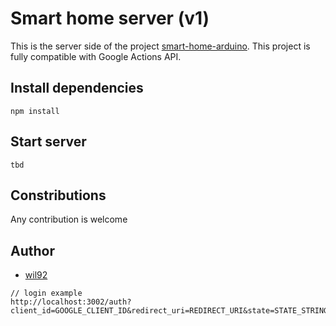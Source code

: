 # Smart home server (v1)

This is the server side of the project [smart-home-arduino]().
This project is fully compatible with Google Actions API.

## Install dependencies

```
npm install
```

## Start server

```
tbd
```

## Constributions

Any contribution is welcome

## Author

- [wil92]()


```
// login example
http://localhost:3002/auth?client_id=GOOGLE_CLIENT_ID&redirect_uri=REDIRECT_URI&state=STATE_STRING&scope=REQUESTED_SCOPES&response_type=code
```
